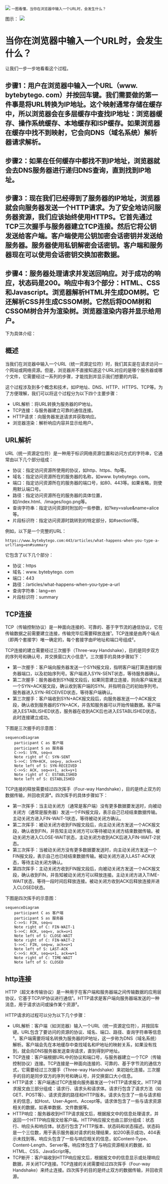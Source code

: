 <img src="/assets/image/231015-一图看懂，当你在浏览器中输入一个URL时，会发生什么？-1.gif" style="max-width: 70%; height: auto;">
<small>一图看懂，当你在浏览器中输入一个URL时，会发生什么？</small>


图示：
![](/assets/image/231015-一图看懂，当你在浏览器中输入一个URL时，会发生什么？-1.gif)

# 当你在浏览器中输入一个URL时，会发生什么？

让我们一步一步地看看这个过程。

## 步骤1：用户在浏览器中输入一个URL（www. bytebytego. com）并按回车键。我们需要做的第一件事是将URL转换为IP地址。这个映射通常存储在缓存中，所以浏览器会在多层缓存中查找IP地址：浏览器缓存、操作系统缓存、本地缓存和ISP缓存。如果浏览器在缓存中找不到映射，它会向DNS（域名系统）解析器请求解析。

## 步骤2：如果在任何缓存中都找不到IP地址，浏览器就会去DNS服务器进行递归DNS查询，直到找到IP地址。

## 步骤3：现在我们已经得到了服务器的IP地址，浏览器就会向服务器发送一个HTTP请求。为了安全地访问服务器资源，我们应该始终使用HTTPS。它首先通过TCP三次握手与服务器建立TCP连接。然后它将公钥发送给客户端。客户端使用公钥加密会话密钥并发送给服务器。服务器使用私钥解密会话密钥。客户端和服务器现在可以使用会话密钥交换加密数据。

## 步骤4：服务器处理请求并发送回响应。对于成功的响应，状态码是200。响应中有3个部分：HTML、CSS和Javascript。浏览器解析HTML并生成DOM树。它还解析CSS并生成CSSOM树。它然后将DOM树和CSSOM树合并为渲染树。浏览器渲染内容并显示给用户。

下为具体介绍：

## 概述
当我们在浏览器中输入一个URL（统一资源定位符）时，我们其实是在请求访问一个网站或网络资源。但是，浏览器并不直接知道这个URL对应的是哪个服务器或哪个文件，它需要经过一系列的步骤，才能找到并显示我们想要的内容。

这个过程涉及到多个概念和技术，如IP地址、DNS、HTTP、HTTPS、TCP等。为了方便理解，我们可以将这个过程分为以下四个主要步骤：

- URL解析：将URL转换为服务器的IP地址。
- TCP连接：与服务器建立可靠的通信连接。
- HTTP请求：向服务器发送请求并获取响应。
- 浏览器渲染：解析响应内容并显示给用户。


## URL解析
URL（统一资源定位符）是一种用于标识网络资源位置和访问方式的字符串，它通常由以下几个部分组成：

- 协议：指定访问资源所使用的协议，如http、https、ftp等。
- 域名：指定访问资源所在的服务器的名称，如www. bytebytego. com。
- 端口：指定访问资源所在的服务器的端口号，如80、443等。如果省略，则使用默认端口号。
- 路径：指定访问资源所在的服务器的具体位置，如/index.html、/images/logo.png等。
- 查询字符串：指定访问资源时附加的一些参数，如?key=value&name=alice等。
- 片段标识符：指定访问资源时跳转到的特定部分，如#section1等。

例如，以下是一个完整的URL：

```
https://www.bytebytego.com:443/articles/what-happens-when-you-type-a-url?lang=en#summary
```

它包含了以下几个部分：

- 协议：https
- 域名：www. bytebytego. com
- 端口：443
- 路径：/articles/what-happens-when-you-type-a-url
- 查询字符串：lang=en
- 片段标识符：summary

## TCP连接


TCP（传输控制协议）是一种面向连接的、可靠的、基于字节流的通信协议，它在传输数据之前需要建立连接，传输完毕后需要释放连接¹。TCP连接是由两个端点（即两个套接字）唯一确定的，每个套接字由IP地址和端口号组成²。

TCP连接的建立需要经过三次握手（Three-way Handshake），目的是同步双方的序列号和确认号，并交换窗口大小信息³。三次握手的具体步骤如下：

- 第一次握手：客户端向服务器发送一个SYN报文段，指明客户端打算连接的服务器端口，以及初始序列号。客户端进入SYN-SENT状态，等待服务器确认。
- 第二次握手：服务器收到SYN报文段后，如果同意建立连接，则向客户端发送一个SYN+ACK报文段，确认收到客户端的SYN，并指明自己的初始序列号。服务器进入SYN-RECEIVED状态，等待客户端确认。
- 第三次握手：客户端收到SYN+ACK报文段后，向服务器发送一个ACK报文段，确认收到服务器的SYN+ACK，并告知服务器可以开始传输数据。客户端进入ESTABLISHED状态，服务器在收到ACK后也进入ESTABLISHED状态，此时连接建立成功。

下图是三次握手的示意图：

```mermaid
sequenceDiagram
    participant C as 客户端
    participant S as 服务器
    C->>S: SYN, seq=x
    Note right of C: SYN-SENT
    S->>C: SYN+ACK, seq=y, ack=x+1
    Note left of S: SYN-RECEIVED
    C->>S: ACK, seq=x+1, ack=y+1
    Note right of C: ESTABLISHED
    Note left of S: ESTABLISHED
```

TCP连接的释放需要经过四次挥手（Four-way Handshake），目的是终止双方的数据传输，并回收资源⁴。四次挥手的具体步骤如下：

- 第一次挥手：当主动关闭方（通常是客户端）没有更多数据要发送时，向被动关闭方（通常是服务器）发送一个FIN报文段，表示自己已经结束数据传输。主动关闭方进入FIN-WAIT-1状态，等待被动关闭方确认。
- 第二次挥手：被动关闭方收到FIN报文段后，向主动关闭方发送一个ACK报文段，确认收到FIN，并告知主动关闭方可以等待被动关闭方结束数据传输。被动关闭方进入CLOSE-WAIT状态，主动关闭方收到ACK后进入FIN-WAIT-2状态。
- 第三次挥手：当被动关闭方没有更多数据要发送时，向主动关闭方发送一个FIN报文段，表示自己也已经结束数据传输。被动关闭方进入LAST-ACK状态，等待主动关闭方确认。
- 第四次挥手：主动关闭方收到FIN报文段后，向被动关闭方发送一个ACK报文段，确认收到FIN，并告知被动关闭方可以释放连接。主动关闭方进入TIME-WAIT状态，等待一段时间后释放连接。被动关闭方收到ACK后释放连接并进入CLOSED状态。

下图是四次挥手的示意图：

```mermaid
sequenceDiagram
    participant C as 客户端
    participant S as 服务器
    C->>S: FIN, seq=u
    Note right of C: FIN-WAIT-1
    S->>C: ACK, seq=v, ack=u+1
    Note left of S: CLOSE-WAIT
    Note right of C: FIN-WAIT-2
    S->>C: FIN, seq=w, ack=u+1
    Note left of S: LAST-ACK
    C->>S: ACK, seq=u+1, ack=w+1
    Note right of C: TIME-WAIT
    Note left of S: CLOSED
```

## http连接

HTTP（超文本传输协议）是一种用于在客户端和服务器端之间传输数据的应用层协议，它基于TCP/IP协议进行通信¹。HTTP请求是客户端向服务器端发送的一种消息，用于请求访问或操作某个资源²。

HTTP请求的过程可以分为以下几个步骤：

- URL解析：客户端（如浏览器）输入一个URL（统一资源定位符），并按回车键。URL包含了要访问的资源的协议、域名、端口、路径、查询字符串等信息³。客户端需要将域名转换为服务器的IP地址，这一步称为DNS（域名系统）解析。客户端会先在本地缓存中查找域名和IP地址的映射关系，如果没有找到，就会向DNS服务器发送查询请求，直到得到IP地址。
- TCP连接：客户端根据URL中的协议和端口号，与服务器建立一个TCP（传输控制协议）连接。TCP连接是一种面向连接的、可靠的、基于字节流的通信方式，它需要经过三次握手（Three-way Handshake）来初始化连接。三次握手的目的是同步双方的序列号和确认号，并交换窗口大小信息。
- HTTP请求：客户端通过TCP连接向服务器发送一个HTTP请求报文。HTTP请求报文由三部分组成：请求行、请求头和请求体。请求行包含了请求方法（如GET、POST等）、请求资源的路径和HTTP版本。请求头包含了一些与请求相关的信息，如Host、User-Agent、Accept等。请求体包含了一些与请求资源相关的数据，如表单数据、文件数据等。
- HTTP响应：服务器收到HTTP请求报文后，根据报文中的信息处理请求，并返回一个HTTP响应报文给客户端。HTTP响应报文也由三部分组成：状态行、响应头和响应体。状态行包含了HTTP版本、状态码和状态描述。状态码是一个三位数，用于表示服务器对请求的处理结果，如200表示成功，404表示未找到等。响应头包含了一些与响应相关的信息，如Content-Type、Content-Length、Server等。响应体包含了与响应资源相关的数据，如HTML、CSS、JavaScript等。
- TCP断开：客户端收到HTTP响应报文后，根据报文中的信息显示或处理响应数据，并关闭TCP连接。TCP连接的关闭需要经过四次挥手（Four-way Handshake）来终止连接。四次挥手的目的是终止双方的数据传输，并回收资源。

